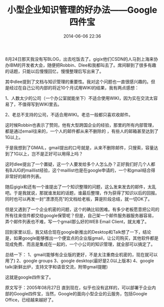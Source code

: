 ﻿---
layout: post
title:  "小型企业知识管理的好办法——Google四件宝"
date:   2014-06-06 22:36
categories: Thinking IT
comments: true
---

8月24日那天我没有写BLOG，出去吃饭去了。gigix他们CSDN的人马到上海来协办IBM的开发者大会，随便把Robbin、Dlee和我都叫去了。席间聊到了很多有趣的话题，只能以后慢慢回忆，慢慢整理后写出来了。
 
其中dlee提到了文档与知识管理的重要性。我对这个问题也一直很感兴趣的。但是经过在自己公司内部的将近10个月试用WIKI的结果，我有两点感想：
 
1、人数太少的公司（一个办公室就能坐下）不适合使用WIKI，因为实在交流太容易了，不值得写到WIKI里去。

2、老总不支持的公司，不适合用WIKI。老总一般都只喜欢收邮件。

这时候Robbin也表示了赞同，他有大型跨国企业的经验，那里的所有内部管理，都是通过email往来的，一个人的邮件都从来不删除的 ，有些人的邮箱甚至达到了1G以上。
 
于是我想到了GMAIL，gmail提出的口号就是，从来不删除邮件，只搜索，容量达到了1G以上，岂不是正好可以用得上吗？
 
这时dlee提出了一个置疑，这一个人要发给多个人怎么办？正好我们好几个人都有BJUG的maillist经验，这个maillist也是在google申请的，一个和gmail结合得非常好的邮件列表。
 
随后gigix和还有一个谁提出了一个知识整理的问题，这么发来发去的邮件，太乱吧。于是我就说，那就谁发起的话题，谁最后整理，作为获得了知识以后的回报。同时也可以再发一封“漂漂亮亮”的文档给老板，算是阶段总结，就一切OK了。
 
但是又遇到了一个企业机密的问题，这个的确比较困难。有多少老板愿意把公司的所有往来信件都交给google保管呢？但是，自己架一个邮件服务器服务器容易，弄个邮件列表也不难，写一个gmail那么好的WEB Email Client，就太难了。
 
回到家里以后，我又结合现在google新推出的Desktop和Talk想了一下，结论是，如果google能够推出一个便宜点的企业版gmail，让公司购买，其他软件都是现成免费、而且是集成在一起的，一个小公司的知识管理，就全部可以搞定了。
 
总结一下：
1、gmail(能够有企业版的更好，不是太注重商业机密的，现在就可以用了)
2、google groups
3、google desktop(最好是2.0以上版本)
4、google talk(新鲜出炉，支持文字和语音交流，附带gmail提醒)
 
这就是google四件宝了。

原文写于：2005年08月27日
直到现在，似乎也没有这样的，可以部署于企业内部的Google四件宝，当然，Google的面向小型企业的云服务，包括Google Office，已经越来越好了。